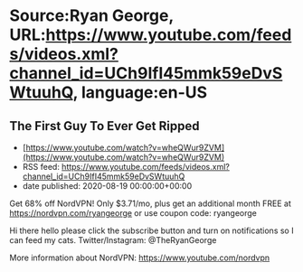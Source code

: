 # Source:Ryan George, URL:https://www.youtube.com/feeds/videos.xml?channel_id=UCh9IfI45mmk59eDvSWtuuhQ, language:en-US

## The First Guy To Ever Get Ripped
 - [https://www.youtube.com/watch?v=wheQWur9ZVM](https://www.youtube.com/watch?v=wheQWur9ZVM)
 - RSS feed: https://www.youtube.com/feeds/videos.xml?channel_id=UCh9IfI45mmk59eDvSWtuuhQ
 - date published: 2020-08-19 00:00:00+00:00

Get 68% off NordVPN! Only $3.71/mo, plus get an additional month FREE at https://nordvpn.com/ryangeorge or use coupon code: ryangeorge

Hi there hello please click the subscribe button and turn on notifications so I can feed my cats.
Twitter/Instagram: @TheRyanGeorge

More information about NordVPN:
https://www.youtube.com/nordvpn

